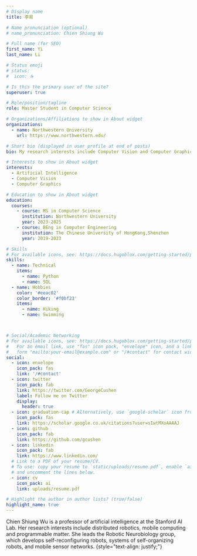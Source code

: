 ```yaml
---
# Display name
title: 李易

# Name pronunciation (optional)
# name_pronunciation: Chien Shiung Wu

# Full name (for SEO)
first_name: Yi
last_name: Li

# Status emoji
# status:
#  icon: ☕️

# Is this the primary user of the site?
superuser: true

# Role/position/tagline
role: Master Student in Computer Science

# Organizations/Affiliations to show in About widget
organizations:
  - name: Northwestern University
    url: https://www.northwestern.edu/

# Short bio (displayed in user profile at end of posts)
bio: My research interests include Computer Vision and Computer Graphics.

# Interests to show in About widget
interests:
  - Artificial Intelligence
  - Computer Vision
  - Computer Graphics

# Education to show in About widget
education:
  courses:
    - course: MS in Computer Science
      institution: Northwestern University
      year: 2023-2025
    - course: BEng in Computer Engineering
      institution: The Chinese University of HongKong,Shenzhen
      year: 2019-2023

# Skills
# For available icons, see: https://docs.hugoblox.com/getting-started/page-builder/#icons
skills:
  - name: Technical
    items:
      - name: Python
      - name: SQL
  - name: Hobbies
    color: '#eeac02'
    color_border: '#f0bf23'
    items:
      - name: Hiking
      - name: Swimming



# Social/Academic Networking
# For available icons, see: https://docs.hugoblox.com/getting-started/page-builder/#icons
#   For an email link, use "fas" icon pack, "envelope" icon, and a link in the
#   form "mailto:your-email@example.com" or "/#contact" for contact widget.
social:
  - icon: envelope
    icon_pack: fas
    link: '/#contact'
  - icon: twitter
    icon_pack: fab
    link: https://twitter.com/GeorgeCushen
    label: Follow me on Twitter
    display:
      header: true
  - icon: graduation-cap # Alternatively, use `google-scholar` icon from `ai` icon pack
    icon_pack: fas
    link: https://scholar.google.co.uk/citations?user=sIwtMXoAAAAJ
  - icon: github
    icon_pack: fab
    link: https://github.com/gcushen
  - icon: linkedin
    icon_pack: fab
    link: https://www.linkedin.com/
  # Link to a PDF of your resume/CV.
  # To use: copy your resume to `static/uploads/resume.pdf`, enable `ai` icons in `params.yaml`,
  # and uncomment the lines below.
  - icon: cv
    icon_pack: ai
    link: uploads/resume.pdf

# Highlight the author in author lists? (true/false)
highlight_name: true
---
```


Chien Shiung Wu is a professor of artificial intelligence at the Stanford AI Lab. Her research interests include distributed robotics, mobile computing and programmable matter. She leads the Robotic Neurobiology group, which develops self-reconfiguring robots, systems of self-organizing robots, and mobile sensor networks.
{style="text-align: justify;"}

